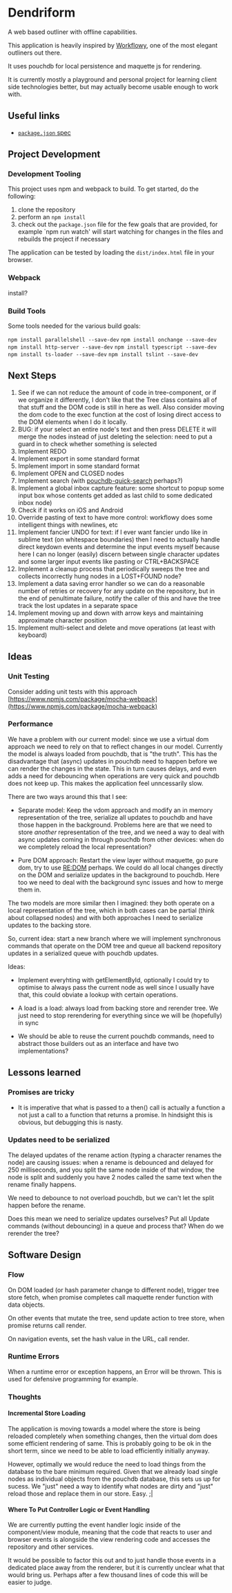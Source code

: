 # Dendriform

A web based outliner with offline capabilities.

This application is heavily inspired by [Workflowy](http://workflowy.com), one of the most elegant outliners out there.

It uses pouchdb for local persistence and maquette js for rendering.

It is currently mostly a playground and personal project for learning client side technologies better, but may actually become usable enough to work with.

## Useful links

* [`package.json` spec](https://docs.npmjs.com/files/package.json)

## Project Development

### Development Tooling

This project uses npm and webpack to build. To get started, do the following:

1. clone the repository
2. perform an `npm install`
3. check out the `package.json` file for the few goals that are provided, for example `npm run watch' will start watching for changes in the files and rebuilds the project if necessary

The application can be tested by loading the `dist/index.html` file in your browser.

### Webpack

install?

### Build Tools

Some tools needed for the various build goals:

`npm install parallelshell --save-dev`
`npm install onchange --save-dev`
`npm install http-server --save-dev`
`npm install typescript --save-dev`
`npm install ts-loader --save-dev`
`npm install tslint --save-dev`

## Next Steps

1. See if we can not reduce the amount of code in tree-component, or if we organize it differently, I don't like that the Tree class contains all of that stuff and the DOM code is still in here as well. Also consider moving the dom code to the exec function at the cost of losing direct access to the DOM elements when I do it locally.
1. BUG: if your select an entire node's text and then press DELETE it will merge the nodes instead of just deleting the selection: need to put a guard in to check whether something is selected
1. Implement REDO
1. Implement export in some standard format
1. Implement import in some standard format
1. Implement OPEN and CLOSED nodes
1. Implement search (with [pouchdb-quick-search](https://github.com/pouchdb-community/pouchdb-quick-search) perhaps?)
1. Implement a global inbox capture feature: some shortcut to popup some input box whose contents get added as last child to some dedicated inbox node)
1. Check if it works on iOS and Android
1. Override pasting of text to have more control: workflowy does some intelligent things with newlines, etc
1. Implement fancier UNDO for text: if I ever want fancier undo like in sublime text (on whitespace boundaries) then I need to actually handle direct keydown events and determine the input events myself because here I can no longer (easily) discern between single character updates and some larger input events like pasting or CTRL+BACKSPACE
1. Implement a cleanup process that periodically sweeps the tree and collects incorrectly hung nodes in a LOST+FOUND node?
1. Implement a data saving error handler so we can do a reasonable number of retries or recovery for any update on the repository, but in the end of penultimate failure, notify the caller of this and have the tree track the lost updates in a separate space
1. Implement moving up and down with arrow keys and maintaining approximate character position
1. Implement multi-select and delete and move operations (at least with keyboard)

## Ideas

### Unit Testing

Consider adding unit tests with this approach [https://www.npmjs.com/package/mocha-webpack](https://www.npmjs.com/package/mocha-webpack)

### Performance

We have a problem with our current model: since we use a virtual dom approach we need to rely on that to reflect changes in our model. Currently the model is always loaded from pouchdb, that is "the truth". This has the disadvantage that (async) updates in pouchdb need to happen before we can render the changes in the state. This in turn causes delays, and even adds a need for debouncing when operations are very quick and pouchdb does not keep up. This makes the application feel unncessarily slow.

There are two ways around this that I see:

* Separate model: Keep the vdom approach and modify an in memory representation of the tree, serialize all updates to pouchdb and have those happen in the background. Problems here are that we need to store _another_ representation of the tree, and we need a way to deal with async updates coming in through pouchdb from other devices: when do we completely reload the local representation?

* Pure DOM approach: Restart the view layer without maquette, go pure dom, try to use [RE:DOM](https://redom.js.org/) perhaps. We could do all local changes directly on the DOM and serialize updates in the background to pouchdb. Here too we need to deal with the background sync issues and how to merge them in.

The two models are more similar then I imagined: they both operate on a local representation of the tree, which in both cases can be partial (think about collapsed nodes) and with both approaches I need to serialize updates to the backing store.

So, current idea: start a new branch where we will implement synchronous commands that operate on the DOM tree and queue all backend repository updates in a serialized queue with pouchdb updates.

Ideas:

* Implement everyhting with getElementById, optionally I could try to optimise to always pass the current node as well since I usually have that, this could obviate a lookup with certain operations.

* A load is a load: always load from backing store and rerender tree. We just need to stop rerendering for everything since we will be (hopefully) in sync

* We should be able to reuse the current pouchdb commands, need to abstract those builders out as an interface and have two implementations?

## Lessons learned

### Promises are tricky

* It is imperative that what is passed to a then() call is actually a function a not just a call to a function that returns a promise. In hindsight this is obvious, but debugging this is nasty.

### Updates need to be serialized

The delayed updates of the rename action (typing a character renames the node) are causing issues: when a rename is debounced and delayed for 250 milliseconds, and you split the same node inside of that window, the node is split and suddenly you have 2 nodes called the same text when the rename finally happens.

We need to debounce to not overload pouchdb, but we can't let the split happen before the rename.

Does this mean we need to serialize updates ourselves? Put all Update commands (without debouncing) in a queue and process that? When do we rerender the tree?

## Software Design

### Flow

On DOM loaded (or hash parameter change to different node), trigger tree store fetch, when promise completes call maquette render function with data objects.

On other events that mutate the tree, send update action to tree store, when promise returns call render.

On navigation events, set the hash value in the URL, call render.

### Runtime Errors

When a runtime error or exception happens, an Error will be thrown. This is used for defensive programming for example.

### Thoughts

#### Incremental Store Loading

The application is moving towards a model where the store is being reloaded completely when something changes, then the virtual dom does some efficient rendering of same. This is probably going to be ok in the short term, since we need to be able to load efficiently initially anyway.

However, optimally we would reduce the need to load things from the database to the bare minimum required. Given that we already load single nodes as individual objects from the pouchdb database, this sets us up for sucess. We "just" need a way to identify what nodes are dirty and "just" reload those and replace them in our store. Easy. ;|

#### Where To Put Controller Logic or Event Handling

We are currently putting the event handler logic inside of the component/view module, meaning that the code that reacts to user and browser events is alongside the view rendering code and accesses the repository and other services.

It would be possible to factor this out and to just handle those events in a dedicated place away from the renderer, but it is currently unclear what that would bring us. Perhaps after a few thousand lines of code this will be easier to judge.
